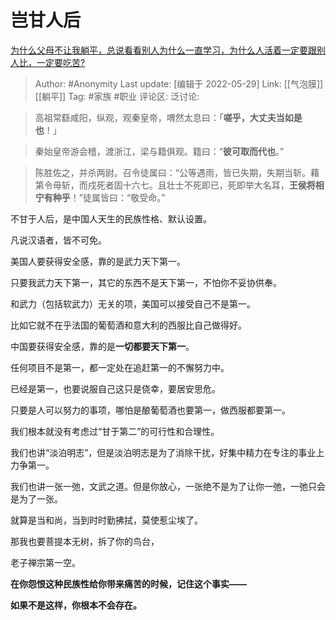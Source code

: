 # 岂甘人后
[为什么父母不让我躺平，总说看看别人为什么一直学习，为什么人活着一定要跟别人比，一定要吃苦?](https://www.zhihu.com/question/533509957/answer/2506021968)

> Author: #Anonymity
> Last update: [编辑于 2022-05-29]
> Link: [[气泡膜]] [[躺平]]
> Tag: #家族 #职业
> 评论区:
> 泛讨论:

> 高祖常繇咸阳，纵观，观秦皇帝，喟然太息曰：「**嗟乎，大丈夫当如是也**！」

> 秦始皇帝游会稽，渡浙江，梁与籍俱观。籍曰：“**彼可取而代也**。”

> 陈胜佐之，并杀两尉。召令徒属曰：“公等遇雨，皆已失期，失期当斩。藉第令毋斩，而戍死者固十六七。且壮士不死即已，死即举大名耳，**王侯将相宁有种乎**！”徒属皆曰：“敬受命。”

不甘于人后，是中国人天生的民族性格、默认设置。

凡说汉语者，皆不可免。

美国人要获得安全感，靠的是武力天下第一。

只要我武力天下第一，其它的东西不是天下第一，不怕你不妥协供奉。

和武力（包括软武力）无关的项，美国可以接受自己不是第一。

比如它就不在乎法国的葡萄酒和意大利的西服比自己做得好。

中国要获得安全感，靠的是**一切都要天下第一**。

任何项目不是第一，都一定处在追赶第一的不懈努力中。

已经是第一，也要说服自己这只是侥幸，要居安思危。

只要是人可以努力的事项，哪怕是酿葡萄酒也要第一，做西服都要第一。

我们根本就没有考虑过“甘于第二”的可行性和合理性。

我们也讲“淡泊明志”，但是淡泊明志是为了消除干扰，好集中精力在专注的事业上力争第一。

我们也讲一张一弛，文武之道。但是你放心，一张绝不是为了让你一弛，一弛只会是为了一张。

就算是当和尚，当到时时勤拂拭，莫使惹尘埃了。

那我也要菩提本无树，拆了你的鸟台，

老子禅宗第一空。

**在你怨恨这种民族性给你带来痛苦的时候，记住这个事实——**

**如果不是这样，你根本不会存在。**
